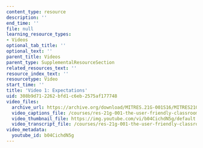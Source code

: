 ```yaml
---
content_type: resource
description: ''
end_time: ''
file: null
learning_resource_types:
- Videos
optional_tab_title: ''
optional_text: ''
parent_title: Videos
parent_type: SupplementalResourceSection
related_resources_text: ''
resource_index_text: ''
resourcetype: Video
start_time: ''
title: 'Video 1: Expectations'
uid: 308b9d71-2262-bfd1-c6eb-2575af177748
video_files:
  archive_url: https://archive.org/download/MITRES.21G-001S16/MITRES21G_001S16_Expectations_300k.mp4
  video_captions_file: /courses/res-21g-001-the-user-friendly-classroom-fall-2020/553446ab98485b06ad927cd79a32e5db_b04CichdN5g.vtt
  video_thumbnail_file: https://img.youtube.com/vi/b04CichdN5g/default.jpg
  video_transcript_file: /courses/res-21g-001-the-user-friendly-classroom-fall-2020/acf162cb2ecc8f13bfe531f1d8fdaef2_b04CichdN5g.pdf
video_metadata:
  youtube_id: b04CichdN5g
---
```

